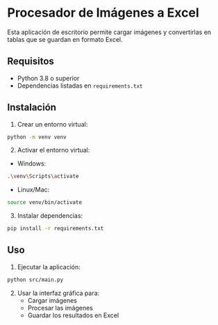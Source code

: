 # Procesador de Imágenes a Excel

Esta aplicación de escritorio permite cargar imágenes y convertirlas en tablas que se guardan en formato Excel.

## Requisitos

- Python 3.8 o superior
- Dependencias listadas en `requirements.txt`

## Instalación

1. Crear un entorno virtual:
```bash
python -m venv venv
```

2. Activar el entorno virtual:
- Windows:
```bash
.\venv\Scripts\activate
```
- Linux/Mac:
```bash
source venv/bin/activate
```

3. Instalar dependencias:
```bash
pip install -r requirements.txt
```

## Uso

1. Ejecutar la aplicación:
```bash
python src/main.py
```

2. Usar la interfaz gráfica para:
   - Cargar imágenes
   - Procesar las imágenes
   - Guardar los resultados en Excel 